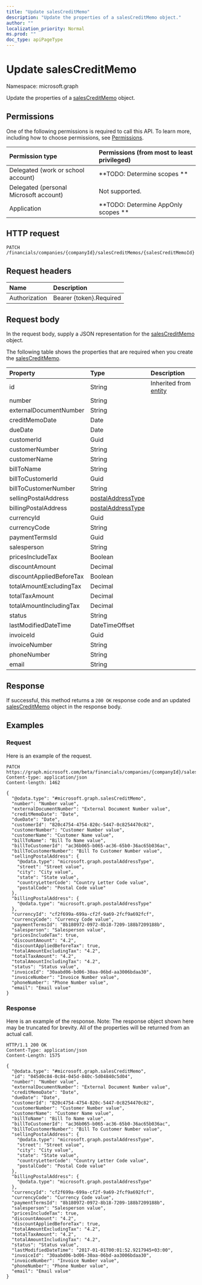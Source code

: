 ```yaml
---
title: "Update salesCreditMemo"
description: "Update the properties of a salesCreditMemo object."
author: ""
localization_priority: Normal
ms.prod: ""
doc_type: apiPageType
---
```


# Update salesCreditMemo

Namespace: microsoft.graph

Update the properties of a [salesCreditMemo](../resources/salescreditmemo.md) object.

## Permissions
One of the following permissions is required to call this API. To learn more, including how to choose permissions, see [Permissions](/concepts/permissions-reference.md).

|Permission type|Permissions (from most to least privileged)|
|:---|:---|
|Delegated (work or school account)|**TODO: Determine scopes **|
|Delegated (personal Microsoft account)|Not supported.|
|Application|**TODO: Determine AppOnly scopes **|

## HTTP request
<!-- {
  "blockType": "ignored"
}
-->
``` http
PATCH /financials/companies/{companyId}/salesCreditMemos/{salesCreditMemoId}
```

## Request headers
|Name|Description|
|:---|:---|
|Authorization|Bearer {token}.Required|

## Request body
In the request body, supply a JSON representation for the [salesCreditMemo](../resources/salescreditmemo.md) object.

The following table shows the properties that are required when you create the [salesCreditMemo](../resources/salescreditmemo.md).

|Property|Type|Description|
|:---|:---|:---|
|id|String| Inherited from [entity](../resources/entity.md)|
|number|String||
|externalDocumentNumber|String||
|creditMemoDate|Date||
|dueDate|Date||
|customerId|Guid||
|customerNumber|String||
|customerName|String||
|billToName|String||
|billToCustomerId|Guid||
|billToCustomerNumber|String||
|sellingPostalAddress|[postalAddressType](../resources/postaladdresstype.md)||
|billingPostalAddress|[postalAddressType](../resources/postaladdresstype.md)||
|currencyId|Guid||
|currencyCode|String||
|paymentTermsId|Guid||
|salesperson|String||
|pricesIncludeTax|Boolean||
|discountAmount|Decimal||
|discountAppliedBeforeTax|Boolean||
|totalAmountExcludingTax|Decimal||
|totalTaxAmount|Decimal||
|totalAmountIncludingTax|Decimal||
|status|String||
|lastModifiedDateTime|DateTimeOffset||
|invoiceId|Guid||
|invoiceNumber|String||
|phoneNumber|String||
|email|String||



## Response
If successful, this method returns a `200 OK` response code and an updated [salesCreditMemo](../resources/salescreditmemo.md) object in the response body.

## Examples

### Request
Here is an example of the request.
<!-- {
  "blockType": "request",
  "name": "update_salescreditmemo"
}
-->
``` http
PATCH https://graph.microsoft.com/beta/financials/companies/{companyId}/salesCreditMemos/{salesCreditMemoId}
Content-type: application/json
Content-length: 1462

{
  "@odata.type": "#microsoft.graph.salesCreditMemo",
  "number": "Number value",
  "externalDocumentNumber": "External Document Number value",
  "creditMemoDate": "Date",
  "dueDate": "Date",
  "customerId": "820c4754-4754-820c-5447-0c8254470c82",
  "customerNumber": "Customer Number value",
  "customerName": "Customer Name value",
  "billToName": "Bill To Name value",
  "billToCustomerId": "ac36b065-b065-ac36-65b0-36ac65b036ac",
  "billToCustomerNumber": "Bill To Customer Number value",
  "sellingPostalAddress": {
    "@odata.type": "microsoft.graph.postalAddressType",
    "street": "Street value",
    "city": "City value",
    "state": "State value",
    "countryLetterCode": "Country Letter Code value",
    "postalCode": "Postal Code value"
  },
  "billingPostalAddress": {
    "@odata.type": "microsoft.graph.postalAddressType"
  },
  "currencyId": "cf2f699a-699a-cf2f-9a69-2fcf9a692fcf",
  "currencyCode": "Currency Code value",
  "paymentTermsId": "8b180972-0972-8b18-7209-188b7209188b",
  "salesperson": "Salesperson value",
  "pricesIncludeTax": true,
  "discountAmount": "4.2",
  "discountAppliedBeforeTax": true,
  "totalAmountExcludingTax": "4.2",
  "totalTaxAmount": "4.2",
  "totalAmountIncludingTax": "4.2",
  "status": "Status value",
  "invoiceId": "30aabd06-bd06-30aa-06bd-aa3006bdaa30",
  "invoiceNumber": "Invoice Number value",
  "phoneNumber": "Phone Number value",
  "email": "Email value"
}
```

### Response
Here is an example of the response. Note: The response object shown here may be truncated for brevity. All of the properties will be returned from an actual call.
<!-- {
  "blockType": "response",
  "truncated": true
}
-->
``` http
HTTP/1.1 200 OK
Content-Type: application/json
Content-Length: 1575

{
  "@odata.type": "#microsoft.graph.salesCreditMemo",
  "id": "045d0c84-0c84-045d-840c-5d04840c5d04",
  "number": "Number value",
  "externalDocumentNumber": "External Document Number value",
  "creditMemoDate": "Date",
  "dueDate": "Date",
  "customerId": "820c4754-4754-820c-5447-0c8254470c82",
  "customerNumber": "Customer Number value",
  "customerName": "Customer Name value",
  "billToName": "Bill To Name value",
  "billToCustomerId": "ac36b065-b065-ac36-65b0-36ac65b036ac",
  "billToCustomerNumber": "Bill To Customer Number value",
  "sellingPostalAddress": {
    "@odata.type": "microsoft.graph.postalAddressType",
    "street": "Street value",
    "city": "City value",
    "state": "State value",
    "countryLetterCode": "Country Letter Code value",
    "postalCode": "Postal Code value"
  },
  "billingPostalAddress": {
    "@odata.type": "microsoft.graph.postalAddressType"
  },
  "currencyId": "cf2f699a-699a-cf2f-9a69-2fcf9a692fcf",
  "currencyCode": "Currency Code value",
  "paymentTermsId": "8b180972-0972-8b18-7209-188b7209188b",
  "salesperson": "Salesperson value",
  "pricesIncludeTax": true,
  "discountAmount": "4.2",
  "discountAppliedBeforeTax": true,
  "totalAmountExcludingTax": "4.2",
  "totalTaxAmount": "4.2",
  "totalAmountIncludingTax": "4.2",
  "status": "Status value",
  "lastModifiedDateTime": "2017-01-01T00:01:52.9217945+03:00",
  "invoiceId": "30aabd06-bd06-30aa-06bd-aa3006bdaa30",
  "invoiceNumber": "Invoice Number value",
  "phoneNumber": "Phone Number value",
  "email": "Email value"
}
```

